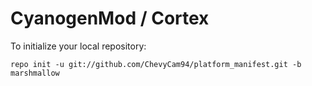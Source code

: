 CyanogenMod / Cortex
===========

To initialize your local repository:

    repo init -u git://github.com/ChevyCam94/platform_manifest.git -b marshmallow
